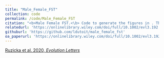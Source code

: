 ```yaml
---
title: "Male_Female_FST"
collection: code
permalink: /code/Male_Female_FST
citation: "<b>Male Female FST.<\b> Code to generate the figures in . This repositiory contains useful code for generating male-female FST from allele frequencies and it's expected distribution"
relatedurl: 'https://onlinelibrary.wiley.com/doi/full/10.1002/evl3.192'
githuburl: 'https://github.com/ldutoit/male_female_fst'
oa_paperurl: 'https://onlinelibrary.wiley.com/doi/full/10.1002/evl3.192/'
---
```


[Ruzicka et al. 2020, *Evolution Letters*](https://onlinelibrary.wiley.com/doi/full/10.1002/evl3.192)
